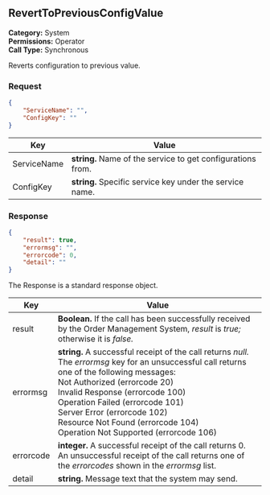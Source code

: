 ## RevertToPreviousConfigValue

**Category:** System<br />**Permissions:** Operator<br />**Call Type:** Synchronous

Reverts configuration to previous value.

### Request

```json
{
	"ServiceName": "",
	"ConfigKey": ""
}
```

| Key         | Value                                                        |
| ----------- | ------------------------------------------------------------ |
| ServiceName      	  | **string.**  Name of the service to get configurations from. |
| ConfigKey      	  | **string.**  Specific service key under the service name. |

### Response

```json
{
    "result": true,
    "errormsg": "",
    "errorcode": 0,
    "detail": ""
}
```
The Response is a standard response object.

| Key       | Value                                                        |
| --------- | ------------------------------------------------------------ |
| result    | **Boolean.** If the call has been successfully received by the Order Management System, *result* is *true;* otherwise it is *false.* |
| errormsg  | **string.** A successful receipt of the call returns *null.* The *errormsg* key for an unsuccessful call returns one of the following messages:<br />Not Authorized (errorcode 20)<br />Invalid Response (errorcode 100)<br />Operation Failed (errorcode 101)<br />Server Error (errorcode 102)<br />Resource Not Found (errorcode 104)<br />Operation Not Supported (errorcode 106) |
| errorcode | **integer.** A successful receipt of the call returns 0. An unsuccessful receipt of the call returns one of the *errorcodes* shown in the *errormsg* list. |
| detail    | **string.** Message text that the system may send.      